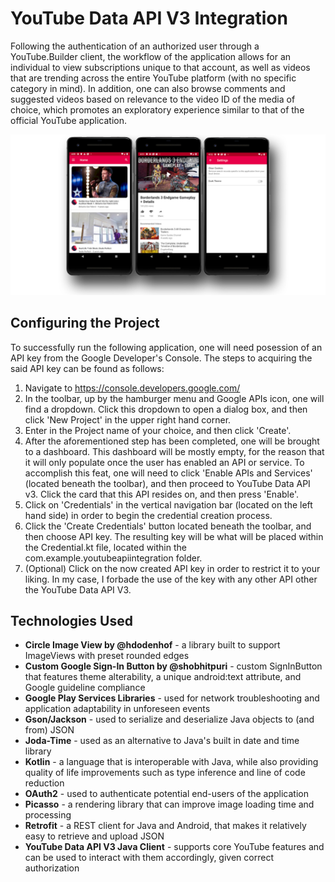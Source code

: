 # YouTube Data API V3 Integration
Following the authentication of an authorized user through a YouTube.Builder client, the workflow of the application allows for an individual to view subscriptions unique to that account, as well as videos that are trending across the entire YouTube platform (with no specific category in mind). In addition, one can also browse comments and suggested videos based on relevance to the video ID of the media of choice, which promotes an exploratory experience similar to that of the official YouTube application.

![YouTube Data API Integration](images/youtube-api-thumbnail.jpg?raw=true "YouTube Data API Integration")

## Configuring the Project
To successfully run the following application, one will need posession of an API key from the Google Developer's Console. The steps to acquiring the said API key can be found as follows:
1. Navigate to https://console.developers.google.com/
2. In the toolbar, up by the hamburger menu and Google APIs icon, one will find a dropdown. Click this dropdown to open a dialog box, and then click 'New Project' in the upper right hand corner.
3. Enter in the Project name of your choice, and then click 'Create'.
4. After the aforementioned step has been completed, one will be brought to a dashboard. This dashboard will be mostly empty, for the reason that it will only populate once the user has enabled an API or service. To accomplish this feat, one will need to click 'Enable APIs and Services' (located beneath the toolbar), and then proceed to YouTube Data API v3. Click the card that this API resides on, and then press 'Enable'.
5. Click on 'Credentials' in the vertical navigation bar (located on the left hand side) in order to begin the credential creation process. 
6. Click the 'Create Credentials' button located beneath the toolbar, and then choose API key. The resulting key will be what will be placed within the Credential.kt file, located within the com.example.youtubeapiintegration folder.
7. (Optional) Click on the now created API key in order to restrict it to your liking. In my case, I forbade the use of the key with any other API other the YouTube Data API V3. 

## Technologies Used
* **Circle Image View by @hdodenhof** - a library built to support ImageViews with preset rounded edges
* **Custom Google Sign-In Button by @shobhitpuri** - custom SignInButton that features theme alterability, a unique android:text attribute, and Google guideline compliance
* **Google Play Services Libraries** - used for network troubleshooting and application adaptability in unforeseen events
* **Gson/Jackson** - used to serialize and deserialize Java objects to (and from) JSON
* **Joda-Time** - used as an alternative to Java's built in date and time library 
* **Kotlin** - a language that is interoperable with Java, while also providing quality of life improvements such as type inference and line of code reduction
* **OAuth2** - used to authenticate potential end-users of the application
* **Picasso** - a rendering library that can improve image loading time and processing
* **Retrofit** - a REST client for Java and Android, that makes it relatively easy to retrieve and upload JSON
* **YouTube Data API V3 Java Client** - supports core YouTube features and can be used to interact with them accordingly, given correct authorization
